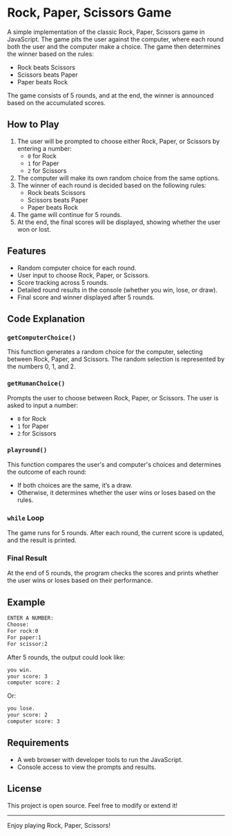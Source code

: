 # Rock, Paper, Scissors Game

A simple implementation of the classic Rock, Paper, Scissors game in JavaScript. The game pits the user against the computer, where each round both the user and the computer make a choice. The game then determines the winner based on the rules:

- Rock beats Scissors
- Scissors beats Paper
- Paper beats Rock

The game consists of 5 rounds, and at the end, the winner is announced based on the accumulated scores.

## How to Play

1. The user will be prompted to choose either Rock, Paper, or Scissors by entering a number:
   - `0` for Rock
   - `1` for Paper
   - `2` for Scissors
2. The computer will make its own random choice from the same options.
3. The winner of each round is decided based on the following rules:
   - Rock beats Scissors
   - Scissors beats Paper
   - Paper beats Rock
4. The game will continue for 5 rounds.
5. At the end, the final scores will be displayed, showing whether the user won or lost.

## Features

- Random computer choice for each round.
- User input to choose Rock, Paper, or Scissors.
- Score tracking across 5 rounds.
- Detailed round results in the console (whether you win, lose, or draw).
- Final score and winner displayed after 5 rounds.

## Code Explanation

### `getComputerChoice()`

This function generates a random choice for the computer, selecting between Rock, Paper, and Scissors. The random selection is represented by the numbers 0, 1, and 2.

### `getHumanChoice()`

Prompts the user to choose between Rock, Paper, or Scissors. The user is asked to input a number:
- `0` for Rock
- `1` for Paper
- `2` for Scissors

### `playround()`

This function compares the user's and computer's choices and determines the outcome of each round:
- If both choices are the same, it’s a draw.
- Otherwise, it determines whether the user wins or loses based on the rules.

### `while` Loop

The game runs for 5 rounds. After each round, the current score is updated, and the result is printed.

### Final Result

At the end of 5 rounds, the program checks the scores and prints whether the user wins or loses based on their performance.

## Example

```bash
ENTER A NUMBER:
Choose:
For rock:0
For paper:1
For scissor:2
```

After 5 rounds, the output could look like:

```bash
you win.
your score: 3
computer score: 2
```

Or:

```bash
you lose.
your score: 2
computer score: 3
```

## Requirements

- A web browser with developer tools to run the JavaScript.
- Console access to view the prompts and results.

## License

This project is open source. Feel free to modify or extend it!

---

Enjoy playing Rock, Paper, Scissors!
